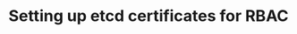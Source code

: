 ---
title: Setting up etcd certificates for RBAC
canonical_url: 'https://docs.projectcalico.org/v3.9/reference/etcd-rbac/index'
---